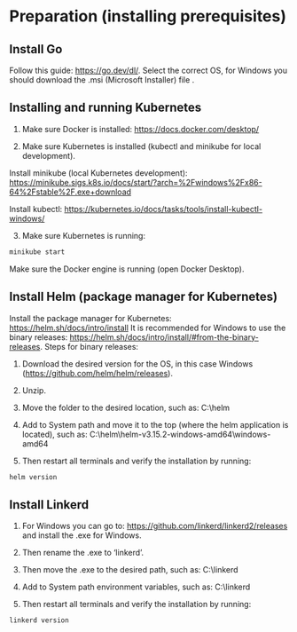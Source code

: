 # Preparation (installing prerequisites)
## Install Go
Follow this guide: https://go.dev/dl/. Select the correct OS, for Windows you should download the .msi (Microsoft Installer) file .

## Installing and running Kubernetes
1. Make sure Docker is installed: https://docs.docker.com/desktop/ 

2. Make sure Kubernetes is installed (kubectl and minikube for local development). 

Install minikube (local Kubernetes development): https://minikube.sigs.k8s.io/docs/start/?arch=%2Fwindows%2Fx86-64%2Fstable%2F.exe+download

Install kubectl: https://kubernetes.io/docs/tasks/tools/install-kubectl-windows/

3. Make sure Kubernetes is running:
```sh
minikube start
```
Make sure the Docker engine is running (open Docker Desktop).

## Install Helm (package manager for Kubernetes)
Install the package manager for Kubernetes: https://helm.sh/docs/intro/install
It is recommended for Windows to use the binary releases: https://helm.sh/docs/intro/install/#from-the-binary-releases. Steps for binary releases:
1. Download the desired version for the OS, in this case Windows (https://github.com/helm/helm/releases).

2. Unzip.

3. Move the folder to the desired location, such as: C:\helm

4. Add to System path and move it to the top (where the helm application is located), such as:
C:\helm\helm-v3.15.2-windows-amd64\windows-amd64

5. Then restart all terminals and verify the installation by running:
```sh
helm version
```

## Install Linkerd
1. For Windows you can go to: https://github.com/linkerd/linkerd2/releases and install the .exe for Windows.

2. Then rename the .exe to ‘linkerd’.

3. Then move the .exe to the desired path, such as: C:\linkerd

4. Add to System path environment variables, such as: C:\linkerd

5. Then restart all terminals and verify the installation by running:
```sh
linkerd version
```
